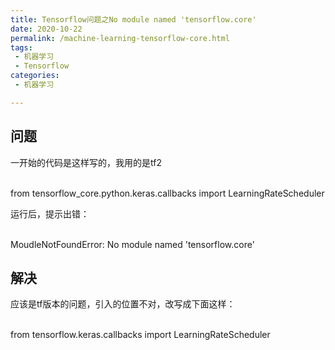 ```yaml
---
title: Tensorflow问题之No module named 'tensorflow.core'
date: 2020-10-22
permalink: /machine-learning-tensorflow-core.html
tags:
 - 机器学习
 - Tensorflow
categories:
 - 机器学习

---
```




## 问题

一开始的代码是这样写的，我用的是tf2


​    
    from tensorflow_core.python.keras.callbacks import LearningRateScheduler


运行后，提示出错：


​    
    MoudleNotFoundError: No module named 'tensorflow.core'


## 解决

应该是tf版本的问题，引入的位置不对，改写成下面这样：


​    
    from tensorflow.keras.callbacks import LearningRateScheduler

